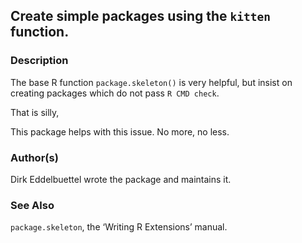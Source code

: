 ## Create simple packages using the `kitten` function.

### Description

The base R function `package.skeleton()` is very helpful, but insist on
creating packages which do not pass `R CMD check`.

That is silly,

This package helps with this issue. No more, no less.

### Author(s)

Dirk Eddelbuettel wrote the package and maintains it.

### See Also

`package.skeleton`, the ‘Writing R Extensions’ manual.
